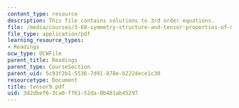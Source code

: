 ```yaml
---
content_type: resource
description: This file contains solutions to 3rd order equations.
file: /media/courses/3-60-symmetry-structure-and-tensor-properties-of-materials-fall-2005/3d2dbef63ca0ff6152da0b481ab45297_tensor9.pdf
file_type: application/pdf
learning_resource_types:
- Readings
ocw_type: OCWFile
parent_title: Readings
parent_type: CourseSection
parent_uid: 5c93f2b1-5536-7d91-878e-b2224ece1c30
resourcetype: Document
title: tensor9.pdf
uid: 3d2dbef6-3ca0-ff61-52da-0b481ab45297
---
```

